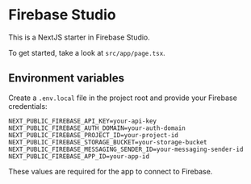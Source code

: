 # Firebase Studio

This is a NextJS starter in Firebase Studio.

To get started, take a look at `src/app/page.tsx`.

## Environment variables

Create a `.env.local` file in the project root and provide your Firebase
credentials:

```
NEXT_PUBLIC_FIREBASE_API_KEY=your-api-key
NEXT_PUBLIC_FIREBASE_AUTH_DOMAIN=your-auth-domain
NEXT_PUBLIC_FIREBASE_PROJECT_ID=your-project-id
NEXT_PUBLIC_FIREBASE_STORAGE_BUCKET=your-storage-bucket
NEXT_PUBLIC_FIREBASE_MESSAGING_SENDER_ID=your-messaging-sender-id
NEXT_PUBLIC_FIREBASE_APP_ID=your-app-id
```

These values are required for the app to connect to Firebase.

